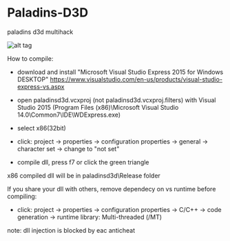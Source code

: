 # Paladins-D3D
paladins d3d multihack

![alt tag](https://github.com/DrNseven/Paladins-D3D/blob/master/Release/menu.png)


How to compile:
- download and install "Microsoft Visual Studio Express 2015 for Windows DESKTOP" https://www.visualstudio.com/en-us/products/visual-studio-express-vs.aspx

- open paladinsd3d.vcxproj (not paladinsd3d.vcxproj.filters) with Visual Studio 2015 (Program Files (x86)\Microsoft Visual Studio 14.0\Common7\IDE\WDExpress.exe)
- select x86(32bit) 
- click: project -> properties -> configuration properties -> general -> character set -> change to "not set"
- compile dll, press f7 or click the green triangle

x86 compiled dll will be in paladinsd3d\Release folder

If you share your dll with others, remove dependecy on vs runtime before compiling:
- click: project -> properties -> configuration properties -> C/C++ -> code generation -> runtime library: Multi-threaded (/MT)


note: dll injection is blocked by eac anticheat

